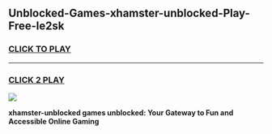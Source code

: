 
## Unblocked-Games-xhamster-unblocked-Play-Free-le2sk
<h3>
<a href="https://premium76.site?title=xhamster-unblocked&ref=20M">CLICK TO PLAY</a></h3>
<hr>

<h3>
<a href="https://premium76.site?title=xhamster-unblocked&ref=20M">CLICK 2 PLAY</a>
  
</h3>

<a href="https://premium76.site?title=xhamster-unblocked&ref=19M"><img src="https://clearcache.store/games.png"></a>


**xhamster-unblocked games unblocked: Your Gateway to Fun and Accessible Online Gaming**
